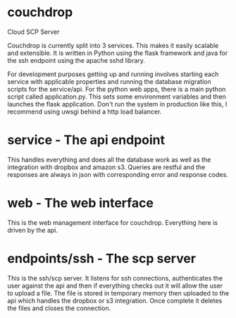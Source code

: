 # couchdrop
Cloud SCP Server

Couchdrop is currently split into 3 services. This makes it easily scalable and extensible. It is written in Python using the flask framework and java for the ssh endpoint using the apache sshd library. 

For development purposes getting up and running involves starting each service with applicable properties and running the database migration scripts for the service/api. For the python web apps, there is a main python script called application.py. This sets some environment variables and then launches the flask application. Don't run the system in production like this, I recommend using uwsgi behind a http load balancer. 

# service - The api endpoint
This handles everything and does all the database work as well as the integration with dropbox and amazon s3. Queries are restful and the responses are always in json with corresponding error and response codes.

# web - The web interface
This is the web management interface for couchdrop. Everything here is driven by the api.

# endpoints/ssh - The scp server
This is the ssh/scp server. It listens for ssh connections, authenticates the user against the api and then if everything checks out it will allow the user to upload a file. The file is stored in temporary memory then uploaded to the api which handles the dropbox or s3 integration. Once complete it deletes the files and closes the connection.


